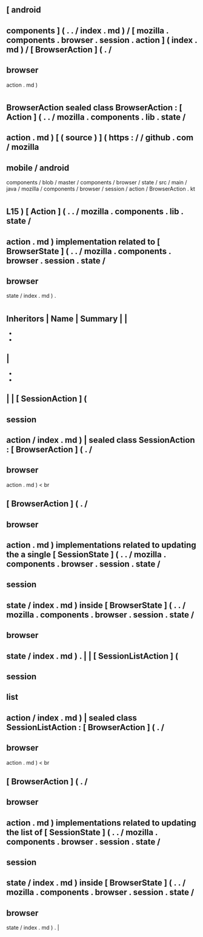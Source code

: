 [
android
-
components
]
(
.
.
/
index
.
md
)
/
[
mozilla
.
components
.
browser
.
session
.
action
]
(
index
.
md
)
/
[
BrowserAction
]
(
.
/
-
browser
-
action
.
md
)
#
BrowserAction
sealed
class
BrowserAction
:
[
Action
]
(
.
.
/
mozilla
.
components
.
lib
.
state
/
-
action
.
md
)
[
(
source
)
]
(
https
:
/
/
github
.
com
/
mozilla
-
mobile
/
android
-
components
/
blob
/
master
/
components
/
browser
/
state
/
src
/
main
/
java
/
mozilla
/
components
/
browser
/
session
/
action
/
BrowserAction
.
kt
#
L15
)
[
Action
]
(
.
.
/
mozilla
.
components
.
lib
.
state
/
-
action
.
md
)
implementation
related
to
[
BrowserState
]
(
.
.
/
mozilla
.
components
.
browser
.
session
.
state
/
-
browser
-
state
/
index
.
md
)
.
#
#
#
Inheritors
|
Name
|
Summary
|
|
-
-
-
|
-
-
-
|
|
[
SessionAction
]
(
-
session
-
action
/
index
.
md
)
|
sealed
class
SessionAction
:
[
BrowserAction
]
(
.
/
-
browser
-
action
.
md
)
<
br
>
[
BrowserAction
]
(
.
/
-
browser
-
action
.
md
)
implementations
related
to
updating
the
a
single
[
SessionState
]
(
.
.
/
mozilla
.
components
.
browser
.
session
.
state
/
-
session
-
state
/
index
.
md
)
inside
[
BrowserState
]
(
.
.
/
mozilla
.
components
.
browser
.
session
.
state
/
-
browser
-
state
/
index
.
md
)
.
|
|
[
SessionListAction
]
(
-
session
-
list
-
action
/
index
.
md
)
|
sealed
class
SessionListAction
:
[
BrowserAction
]
(
.
/
-
browser
-
action
.
md
)
<
br
>
[
BrowserAction
]
(
.
/
-
browser
-
action
.
md
)
implementations
related
to
updating
the
list
of
[
SessionState
]
(
.
.
/
mozilla
.
components
.
browser
.
session
.
state
/
-
session
-
state
/
index
.
md
)
inside
[
BrowserState
]
(
.
.
/
mozilla
.
components
.
browser
.
session
.
state
/
-
browser
-
state
/
index
.
md
)
.
|
